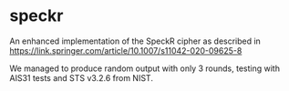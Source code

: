 # speckr
An enhanced implementation of the SpeckR cipher as described in https://link.springer.com/article/10.1007/s11042-020-09625-8

We managed to produce random output with only 3 rounds, testing with AIS31 tests and STS v3.2.6 from NIST.
